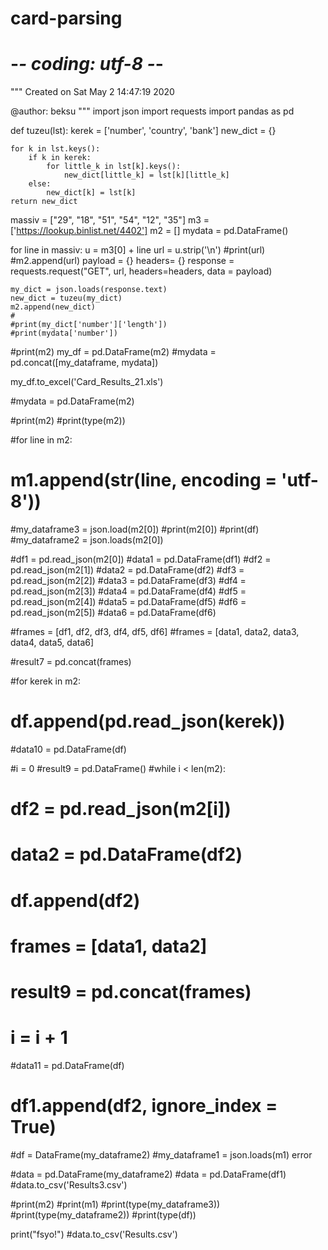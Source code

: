 # card-parsing

# -*- coding: utf-8 -*-
"""
Created on Sat May  2 14:47:19 2020

@author: beksu
"""
import json
import requests
import pandas as pd

def tuzeu(lst):
    kerek = ['number', 'country', 'bank']
    new_dict = {}

    for k in lst.keys():
        if k in kerek:
            for little_k in lst[k].keys():
                new_dict[little_k] = lst[k][little_k]
        else:
            new_dict[k] = lst[k]
    return new_dict



massiv = ["29", "18", "51", "54", "12", "35"]
m3 = ['https://lookup.binlist.net/4402']
m2 = []
mydata = pd.DataFrame()

for line in massiv:
    u = m3[0] + line
    url = u.strip('\n')
    #print(url)
    #m2.append(url)
    payload = {}
    headers= {}
    response = requests.request("GET", url, headers=headers, data = payload)
    
    my_dict = json.loads(response.text)
    new_dict = tuzeu(my_dict)
    m2.append(new_dict)
    #
    #print(my_dict['number']['length'])
    #print(mydata['number'])

#print(m2)
my_df = pd.DataFrame(m2)
#mydata = pd.concat([my_dataframe, mydata])

    
    
    

my_df.to_excel('Card_Results_21.xls')























#mydata = pd.DataFrame(m2)


#print(m2)
#print(type(m2))

#for line in m2:
#    m1.append(str(line, encoding = 'utf-8'))
    
#my_dataframe3 = json.load(m2[0])
#print(m2[0])
#print(df)
#my_dataframe2 = json.loads(m2[0])



#df1 = pd.read_json(m2[0])
#data1 = pd.DataFrame(df1)
#df2 = pd.read_json(m2[1])
#data2 = pd.DataFrame(df2)
#df3 = pd.read_json(m2[2])
#data3 = pd.DataFrame(df3)
#df4 = pd.read_json(m2[3])
#data4 = pd.DataFrame(df4)
#df5 = pd.read_json(m2[4])
#data5 = pd.DataFrame(df5)
#df6 = pd.read_json(m2[5])
#data6 = pd.DataFrame(df6)

#frames = [df1, df2, df3, df4, df5, df6]
#frames = [data1, data2, data3, data4, data5, data6]

#result7 = pd.concat(frames)

#for kerek in m2:
#    df.append(pd.read_json(kerek))
#data10 = pd.DataFrame(df)

#i = 0
#result9 = pd.DataFrame()
#while i < len(m2):
#    df2 = pd.read_json(m2[i])
#    data2 = pd.DataFrame(df2)
#    df.append(df2)
#    frames = [data1, data2]
#    result9 = pd.concat(frames)
#    i = i + 1
    
#data11 = pd.DataFrame(df)    
   # df1.append(df2, ignore_index = True)
  
    
#df = DataFrame(my_dataframe2)
#my_dataframe1 = json.loads(m1)     error

#data = pd.DataFrame(my_dataframe2)
#data = pd.DataFrame(df1)
#data.to_csv('Results3.csv')



#print(m2)
#print(m1)
#print(type(my_dataframe3))
#print(type(my_dataframe2))
#print(type(df))
























print("fsyo!")
#data.to_csv('Results.csv')


















































